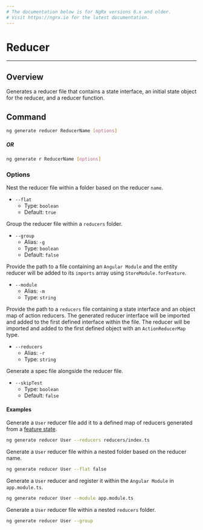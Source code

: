 ```yaml
---
# The documentation below is for NgRx versions 6.x and older.
# Visit https://ngrx.io for the latest documentation.
---
```


# Reducer

---

## Overview

Generates a reducer file that contains a state interface,
an initial state object for the reducer, and a reducer function.

## Command

```sh
ng generate reducer ReducerName [options]
```

##### OR

```sh
ng generate r ReducerName [options]
```

### Options

Nest the reducer file within a folder based on the reducer `name`.

- `--flat`
  - Type: `boolean`
  - Default: `true`

Group the reducer file within a `reducers` folder.

- `--group`
  - Alias: `-g`
  - Type: `boolean`
  - Default: `false`

Provide the path to a file containing an `Angular Module` and the entity reducer will be added to its `imports` array using `StoreModule.forFeature`.

- `--module`
  - Alias: `-m`
  - Type: `string`

Provide the path to a `reducers` file containing a state interface and an object map of action reducers. The generated reducer interface will be imported and added to the first defined interface within the file. The reducer will be imported and added to the first defined object with an `ActionReducerMap` type.

- `--reducers`
  - Alias: `-r`
  - Type: `string`

Generate a spec file alongside the reducer file.

- `--skipTest`
  - Type: `boolean`
  - Default: `false`

#### Examples

Generate a `User` reducer file add it to a defined map of reducers generated from a [feature state](./store.md#examples).

```sh
ng generate reducer User --reducers reducers/index.ts
```

Generate a `User` reducer file within a nested folder based on the reducer name.

```sh
ng generate reducer User --flat false
```

Generate a `User` reducer and register it within the `Angular Module` in `app.module.ts`.

```sh
ng generate reducer User --module app.module.ts
```

Generate a `User` reducer file within a nested `reducers` folder.

```sh
ng generate reducer User --group
```
